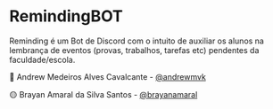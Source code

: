 # RemindingBOT
Reminding é um Bot de Discord com o intuito de auxiliar os alunos na lembrança de eventos (provas, trabalhos, tarefas etc) pendentes da faculdade/escola.

🔵 Andrew Medeiros Alves Cavalcante - [@andrewmvk](https://github.com/andrewmvk)

🟡 Brayan Amaral da Silva Santos - [@brayanamaral](https://github.com/BrayanAmarals)
